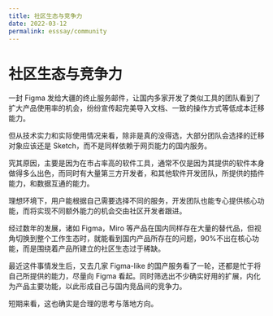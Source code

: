 ```yaml
---
title: 社区生态与竞争力
date: 2022-03-12
permalink: esssay/community
---
```

# 社区生态与竞争力

一封 Figma 发给大疆的终止服务邮件，让国内多家开发了类似工具的团队看到了扩大产品使用率的机会，纷纷宣传起完美导入文档、一致的操作方式等低成本迁移能力。

但从技术实力和实际使用情况来看，除非是真的没得选，大部分团队会选择的迁移对象应该还是 Sketch，而不是同样依赖于网页能力的国内服务。

究其原因，主要是因为在市占率高的软件工具，通常不仅是因为其提供的软件本身做得多么出色，而同时有大量第三方开发者，和其他软件开发团队，所提供的插件能力，和数据互通的能力。

理想环境下，用户能根据自己需要选择不同的服务，开发团队也能专心提供核心功能，而将实现不同额外能力的机会交由社区开发者跟进。

经过数年的发展，诸如 Figma，Miro 等产品在国内同样存在大量的替代品，但视角切换到整个工作生态时，就能看到国内产品所存在的问题，90%不出在核心功能，而是围绕着产品所建立的社区生态过于稀缺。

最近这件事情发生后，又去几家 Figma-like 的国产服务看了一轮，还都是忙于将自己所提供的能力，尽量向 Figma 看起。同时筛选出不少确实好用的扩展，内化为产品主要功能，以此形成自己与国内竞品间的竞争力。

短期来看，这也确实是合理的思考与落地方向。